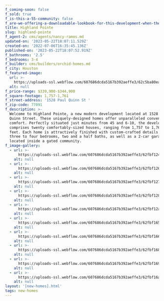 ```yaml
---
f_coming-soon: false
f_sold: true
f_is-this-a-55-community: false
f_are-we-offering-a-downloadable-lookbook-for-this-development-when-they-submit-their-contact-info: false
title: Highland Pointe
slug: highland-pointe
f_agent-2: cms/agents/nancy-ramos.md
updated-on: '2023-05-22T18:07:11.529Z'
created-on: '2022-07-06T16:35:45.136Z'
published-on: '2023-05-22T18:07:52.919Z'
f_bathrooms: '2.5'
f_bedrooms: 3-4
f_builder: cms/builders/orchid-homes.md
f_city: Houston
f_featured-image:
  url: >-
    https://uploads-ssl.webflow.com/607686dcda5167b392aeffe3/62c5ba80ea6e2b73e059c6a1_view_exterior_Final%20(1)%20(1)%20(1).jpg
  alt: null
f_price-range: $339,900-$344,900
f_square-footage: 1,757-1,761
f_street-address: '1528 Paul Quinn St '
f_zip-code: 77091
f_description: >-
  Welcome to Highland Pointe, a new modern development located at 1528 Paul
  Quinn Street. These uniquely-designed homes offer unparalleled convenience and
  comfort. Perfectly situated just minutes from 45 and 6-10, the development
  comprises twenty comfortably-sized houses, ranging from 1,757 to 1,761 square
  feet. Each home is attractively finished with custom-crafted details and has
  three to four bedrooms, two and a half baths, as well as a 2-car garage—all
  located inside a gated community.
f_image-gallery:
  - url: >-
      https://uploads-ssl.webflow.com/607686dcda5167b392aeffe3/62fbf1248b8a906012f7f9e3_DJI_0072.jpg
    alt: null
  - url: >-
      https://uploads-ssl.webflow.com/607686dcda5167b392aeffe3/62fbf12600d700cecef18562_DJI_0077.jpg
    alt: null
  - url: >-
      https://uploads-ssl.webflow.com/607686dcda5167b392aeffe3/62fbf12700d7007689f18656_DSC00703-2.jpg
    alt: null
  - url: >-
      https://uploads-ssl.webflow.com/607686dcda5167b392aeffe3/62fbf12897995e444a9d817b_DSC00705-2.jpg
    alt: null
  - url: >-
      https://uploads-ssl.webflow.com/607686dcda5167b392aeffe3/62fbf12a8b8a903fb0f7fc62_DSC00707-2.jpg
    alt: null
  - url: >-
      https://uploads-ssl.webflow.com/607686dcda5167b392aeffe3/62fbf1659cc09072e6a7c2aa_DJI_0069.jpg
    alt: null
  - url: >-
      https://uploads-ssl.webflow.com/607686dcda5167b392aeffe3/62fbf166466469fe586e1896_DJI_0071.jpg
    alt: null
  - url: >-
      https://uploads-ssl.webflow.com/607686dcda5167b392aeffe3/62fbf168d4bccc41776efe39_DJI_0073.jpg
    alt: null
  - url: >-
      https://uploads-ssl.webflow.com/607686dcda5167b392aeffe3/62fbf1697c14e37c346a4e54_DJI_0076.jpg
    alt: null
  - url: >-
      https://uploads-ssl.webflow.com/607686dcda5167b392aeffe3/62fbf16a490fe75af8c30d3f_DJI_0078.jpg
    alt: null
layout: '[new-homes].html'
tags: new-homes
---
```



